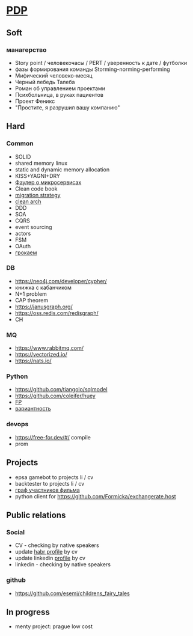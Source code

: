 # [PDP](https://www.mindtools.com/courses/lnV924x0/PersonalDevelopmentPlanning.pdf)

## Soft

### манагерство
- Story point / человекочасы / PERT / уверенность к дате / футболки
- фазы формирования команды Storming-norming-performing
- Мифический человеко-месяц
- Черный лебедь Талеба
- Роман об управлением проектами  
- Психбольница, в руках пациентов
- Проект Феникс
- "Простите, я разрушил вашу компанию"


## Hard

### Common
- SOLID
- shared memory linux
- static and dynamic memory allocation
- KISS+YAGNI+DRY
- [Фаулер о микросервисах](https://habr.com/ru/post/249183/)
- Clean code book
- [migration strategy](https://roadmap.sh/backend)
- [clean arch](https://habr.com/ru/company/exness/blog/494370/)
- DDD
- SOA
- CQRS
- event sourcing
- actors
- FSM
- OAuth
- [грокаем](https://www.ozon.ru/product/grokaem-algoritmy-illyustrirovannoe-posobie-dlya-programmistov-i-lyubopytstvuyushchih-139296295/?sh=HblkVay-Mg)

### DB
- <https://neo4j.com/developer/cypher/>
- книжка с кабанчиком
- N+1 problem
- CAP theorem
- <https://janusgraph.org/>
- <https://oss.redis.com/redisgraph/>
- CH

### MQ
- <https://www.rabbitmq.com/>
- <https://vectorized.io/>
- <https://nats.io/>


### Python
- <https://github.com/tiangolo/sqlmodel>
- <https://github.com/coleifer/huey>
- [FP](https://habr.com/ru/post/505928/)
- [вариантность](https://habr.com/ru/post/218753/)

### devops
- <https://free-for.dev/#/> compile
- prom

## Projects
- epsa gamebot to projects li / cv
- backtester to projects li / cv
- [граф участников фильма](https://github.com/esemi/psychic-couscous/projects/1)
- python client for <https://github.com/Formicka/exchangerate.host>

## Public relations

### Social
- CV - checking by native speakers
- update [habr profile](https://career.habr.com/esemi) by cv
- update linkedin [profile](https://www.linkedin.com/in/esemi/) by cv
- linkedin - checking by native speakers 

### github
- <https://github.com/esemi/childrens_fairy_tales>


## In progress
- menty project: prague low cost
